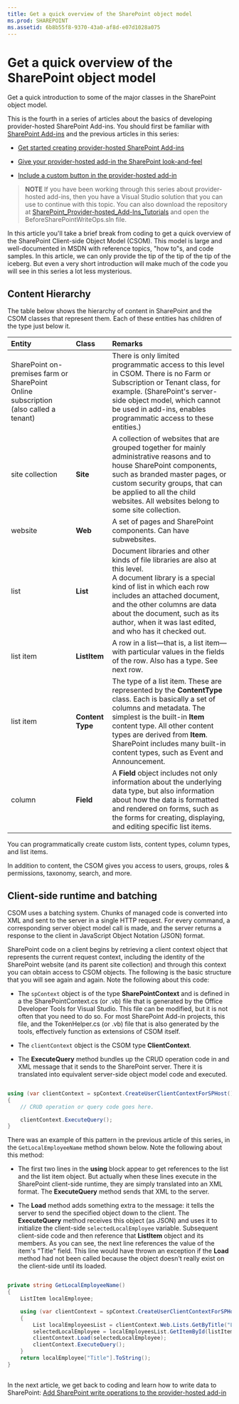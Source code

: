 ```yaml
---
title: Get a quick overview of the SharePoint object model
ms.prod: SHAREPOINT
ms.assetid: 6b8b55f8-9370-43a0-af8d-e07d1028a075
---
```



# Get a quick overview of the SharePoint object model
Get a quick introduction to some of the major classes in the SharePoint object model.
 




This is the fourth in a series of articles about the basics of developing provider-hosted SharePoint Add-ins. You should first be familiar with  [SharePoint Add-ins](sharepoint-add-ins.md) and the previous articles in this series:
-  [Get started creating provider-hosted SharePoint Add-ins](get-started-creating-provider-hosted-sharepoint-add-ins.md)


-  [Give your provider-hosted add-in the SharePoint look-and-feel](give-your-provider-hosted-add-in-the-sharepoint-look-and-feel.md)


-  [Include a custom button in the provider-hosted add-in](include-a-custom-button-in-the-provider-hosted-add-in.md)



> **NOTE**
> If you have been working through this series about provider-hosted add-ins, then you have a Visual Studio solution that you can use to continue with this topic. You can also download the repository at  [SharePoint_Provider-hosted_Add-Ins_Tutorials](https://github.com/OfficeDev/SharePoint_Provider-hosted_Add-ins_Tutorials) and open the BeforeSharePointWriteOps.sln file.




In this article you'll take a brief break from coding to get a quick overview of the SharePoint Client-side Object Model (CSOM). This model is large and well-documented in MSDN with reference topics, "how to"s, and code samples. In this article, we can only provide the tip of the tip of the tip of the iceberg. But even a very short introduction will make much of the code you will see in this series a lot less mysterious. 
## Content Hierarchy

The table below shows the hierarchy of content in SharePoint and the CSOM classes that represent them. Each of these entities has children of the type just below it.




|**Entity**|**Class**|**Remarks**|
|:-----|:-----|:-----|
|SharePoint on-premises farm or SharePoint Online subscription (also called a tenant)  <br/> ||There is only limited programmatic access to this level in CSOM. There is no Farm or Subscription or Tenant class, for example. (SharePoint's server-side object model, which cannot be used in add-ins, enables programmatic access to these entities.)  <br/> |
|site collection  <br/> |**Site** <br/> |A collection of websites that are grouped together for mainly administrative reasons and to house SharePoint components, such as branded master pages, or custom security groups, that can be applied to all the child websites. All websites belong to some site collection.  <br/> |
|website  <br/> |**Web** <br/> |A set of pages and SharePoint components. Can have subwebsites.  <br/> |
|list  <br/> |**List** <br/> |Document libraries and other kinds of file libraries are also at this level.  <br/> A document library is a special kind of list in which each row includes an attached document, and the other columns are data about the document, such as its author, when it was last edited, and who has it checked out.  <br/> |
|list item  <br/> |**ListItem** <br/> |A row in a list—that is, a list item—with particular values in the fields of the row. Also has a type. See next row.  <br/> |
|list item  <br/> |**Content Type** <br/> |The type of a list item. These are represented by the **ContentType** class. Each is basically a set of columns and metadata. The simplest is the built-in **Item** content type. All other content types are derived from **Item**. SharePoint includes many built-in content types, such as Event and Announcement.  <br/> |
|column  <br/> |**Field** <br/> |A **Field** object includes not only information about the underlying data type, but also information about how the data is formatted and rendered on forms, such as the forms for creating, displaying, and editing specific list items. <br/> |
 




You can programmatically create custom lists, content types, column types, and list items. 



In addition to content, the CSOM gives you access to users, groups, roles &amp; permissions, taxonomy, search, and more.




## Client-side runtime and batching
<a name="CSOMBatching"> </a>

CSOM uses a batching system. Chunks of managed code is converted into XML and sent to the server in a single HTTP request. For every command, a corresponding server object model call is made, and the server returns a response to the client in JavaScript Object Notation (JSON) format. 



SharePoint code on a client begins by retrieving a client context object that represents the current request context, including the identity of the SharePoint website (and its parent site collection) and through this context you can obtain access to CSOM objects. The following is the basic structure that you will see again and again. Note the following about this code:




- The  `spContext` object is of the type **SharePointContext** and is defined in a the SharePointContext.cs (or .vb) file that is generated by the Office Developer Tools for Visual Studio. This file can be modified, but it is not often that you need to do so. For most SharePoint Add-in projects, this file, and the TokenHelper.cs (or .vb) file that is also generated by the tools, effectively function as extensions of CSOM itself.


- The  `clientContext` object is the CSOM type **ClientContext**.


- The **ExecuteQuery** method bundles up the CRUD operation code in and XML message that it sends to the SharePoint server. There it is translated into equivalent server-side object model code and executed.




```cs

using (var clientContext = spContext.CreateUserClientContextForSPHost())
{
    // CRUD operation or query code goes here.

    clientContext.ExecuteQuery();
}```

There was an example of this pattern in the previous article of this series, in the  `GetLocalEmployeeName` method shown below. Note the following about this method:




- The first two lines in the **using** block appear to get references to the list and the list item object. But actually when these lines execute in the SharePoint client-side runtime, they are simply translated into an XML format. The **ExecuteQuery** method sends that XML to the server.


-  The **Load** method adds something extra to the message: it tells the server to send the specified object down to the client. The **ExecuteQuery** method receives this object (as JSON) and uses it to initialize the client-side `selectedLocalEmployee` variable. Subsequent client-side code and then reference that **ListItem** object and its members. As you can see, the next line references the value of the item's "Title" field. This line would have thrown an exception if the **Load** method had not been called because the object doesn't really exist on the client-side until its loaded.




```cs

private string GetLocalEmployeeName()
{
    ListItem localEmployee;

    using (var clientContext = spContext.CreateUserClientContextForSPHost())
    {
        List localEmployeesList = clientContext.Web.Lists.GetByTitle("Local Employees");
        selectedLocalEmployee = localEmployeesList.GetItemById(listItemID);
        clientContext.Load(selectedLocalEmployee);
        clientContext.ExecuteQuery();
    }
    return localEmployee["Title"].ToString();
}```


## 
<a name="Nextsteps"> </a>

 In the next article, we get back to coding and learn how to write data to SharePoint: [Add SharePoint write operations to the provider-hosted add-in](add-sharepoint-write-operations-to-the-provider-hosted-add-in.md)




